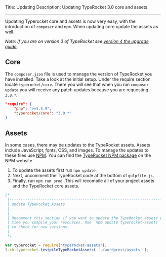 Title: Updating
Description: Updating TypeRocket 3.0 core and assets.

---

Updating Typerocket core and assets is now very easy, with the introduction of `composer` and `npm`. When updating core update the assets as well.

*Note: If you are on version 3 of TypeRocket see [version 4 the upgrade guide](/docs/v4/upgrade-guide/).*

## Core

The `composer.json` file is used to manage the version of TypeRocket you have installed. Take a look at the initial setup. Under the require section locate `typerocket/core`. There you will see that when you run `composer update` you will receive any patch updates because you are requesting `3.0.*`.

```json
"require": {
    "php": ">=5.5.9",
    "typerocket/core": "3.0.*"
}
```

## Assets

In some cases, there may be updates to the TypeRocket assets. Assets include JavaScript, fonts, CSS, and images. To manage the updates to these files use [NPM](https://www.npmjs.com/). You can find the [TypeRocket NPM package](https://www.npmjs.com/package/typerocket-assets) on the NPM website. 

1. To update the assets first run `npm update`. 
2. Next, uncomment the TypeRocket code at the bottom of `gulpfile.js`. 
3. Finally, run `npm run prod`. This will recompile all of your project assets and the TypeRocket core assets.

```js
/*
 |--------------------------------------------------------------------------
 | Update TypeRocket Assets
 |--------------------------------------------------------------------------
 |
 | Uncomment this section if you want to update the TypeRocket assets each
 | time you compile your resources. Run `npm update typerocket-assets`
 | to check for new versions.
 |
 */

var typerocket = require('typerocket-assets');
l.rb.typerocket.testpileTypeRocketAssets( './wordpress/assets' );
```